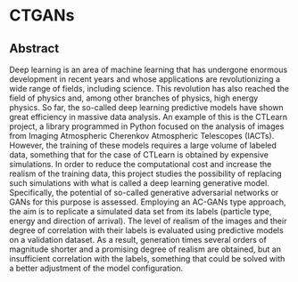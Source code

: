 # CTGANs

## Abstract

Deep learning is an area of machine learning that has undergone enormous development in recent years and whose applications are revolutionizing a wide range of fields, including science. This revolution has also reached the field of physics and, among other branches of physics, high energy physics. So far, the so-called deep learning predictive models have shown great efficiency in massive data analysis. An example of this is the CTLearn project, a library programmed in Python focused on the analysis of images from Imaging Atmospheric Cherenkov Atmospheric Telescopes (IACTs). However, the training of these models requires a large volume of labeled data, something that for the case of CTLearn is obtained by expensive simulations. In order to reduce the computational cost and increase the realism of the training data, this project studies the possibility of replacing such simulations with what is called a deep learning generative model. Specifically, the potential of so-called generative adversarial networks or GANs for this purpose is assessed. Employing an AC-GANs type approach, the aim is to replicate a simulated data set from its labels (particle type, energy and direction of arrival). The level of realism of the images and their degree of correlation with their labels is evaluated using predictive models on a validation dataset. As a result, generation times several orders of magnitude shorter and a promising degree of realism are obtained, but an insufficient correlation with the labels, something that could be solved with a better adjustment of the model configuration.
